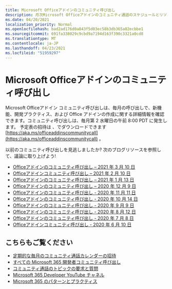 ```yaml
---
title: Microsoft Officeアドインのコミュニティ呼び出し
description: 月次Microsoft Officeアドインのコミュニティ通話のスケジュールとリソース
ms.date: 04/20/2021
localization_priority: Normal
ms.openlocfilehash: bad2ad176d0a843f5d03ec58b3db365a02ecbbe1
ms.sourcegitcommit: 691fa338029c9cbd9a7194d163f390c3321a0cd8
ms.translationtype: MT
ms.contentlocale: ja-JP
ms.lasthandoff: 04/23/2021
ms.locfileid: "51959297"
---
```

# <a name="microsoft-office-add-ins-community-call"></a>Microsoft Officeアドインのコミュニティ呼び出し

Microsoft Officeアドイン コミュニティ呼び出しは、毎月の呼び出しで、新機能、開発プラクティス、および Office アドインの作成に関する詳細情報を確認できます。コミュニティ呼び出しは、毎月第 2 水曜日の午前 8:00 PDT に発生します。 予定表の招待は 、でダウンロードできます [https://aka.ms/officeaddinscommunitycall](https://aka.ms/officeaddinscommunitycall) 。

以前のコミュニティ呼び出しを見逃しましたか? 次のブログリソースを参照して、議論に取り上げよう!

- [Officeアドインのコミュニティ呼び出し – 2021 年 3 月 10 日](https://techcommunity.microsoft.com/t5/microsoft-365-pnp-blog/office-add-ins-community-call-march-10-2021/ba-p/2205369)
- [Officeアドインコミュニティ呼び出し – 2021 年 2 月 10 日](https://developer.microsoft.com/en-us/office/blogs/office-add-ins-community-call-february-10-2021/)
- [Officeアドインのコミュニティ呼び出し – 2021 年 1 月 13 日](https://developer.microsoft.com/en-us/office/blogs/office-add-ins-community-call-january-13-2021%e2%80%af/)
- [Officeアドインのコミュニティ呼び出し – 2020 年 12 月 9 日](https://developer.microsoft.com/en-us/microsoft-365/blogs/office-add-ins-community-call-december-9-2020/)
- [Officeアドインのコミュニティ呼び出し - 2020 年 11 月 11 日](https://developer.microsoft.com/office/blogs/office-add-ins-community-call-november-11-2020/)
- [Officeアドインのコミュニティ呼び出し - 2020 年 10 月 14 日](https://developer.microsoft.com/office/blogs/office-add-ins-community-call-october-14-2020%E2%80%AF/)
- [Officeアドインのコミュニティ呼び出し - 2020 年 9 月 9 日](https://developer.microsoft.com/office/blogs/office-add-ins-community-call-september-9-2020/)
- [Officeアドインのコミュニティ呼び出し - 2020 年 8 月 12 日](https://developer.microsoft.com/office/blogs/office-add-ins-community-call-august-12-2020%e2%80%af)
- [Officeアドインのコミュニティ呼び出し - 2020 年 7 月 8 日](https://developer.microsoft.com/office/blogs/office-add-ins-community-call-july-8-2020/)
- [Officeアドインコミュニティ呼び出し - 2020 年 6 月 10 日](https://developer.microsoft.com/office/blogs/office-add-ins-community-call-june-10-2020/)

## <a name="see-also"></a>こちらもご覧ください

- [定期的な毎月のコミュニティ通話カレンダーの招待](https://aka.ms/officeaddinscommunitycall)
- [すべての Microsoft 365 開発者コミュニティ呼び出し](https://aka.ms/M365DevCalls)
- [コミュニティ通話のトピックの要求と質問](https://aka.ms/officeaddinsform)
- [Microsoft 365 Developer YouTube チャネル](https://aka.ms/OfficeDevYouTube)
- [Microsoft 365 のパターンとプラクティス](https://aka.ms/M365PnP)
